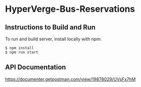 # HyperVerge-Bus-Reservations
## Instructions to Build and Run

To run and build server, install locally with npm:
```
$ npm install
$ npm run start
```
## API Documentation
https://documenter.getpostman.com/view/19878029/UVsFx7hM
